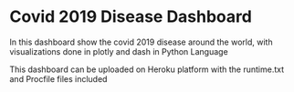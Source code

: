 # Covid 2019 Disease Dashboard 

In this dashboard show the covid 2019 disease around the world, with visualizations done in plotly and dash in Python Language

This dashboard can be uploaded on Heroku platform with the runtime.txt and Procfile files included